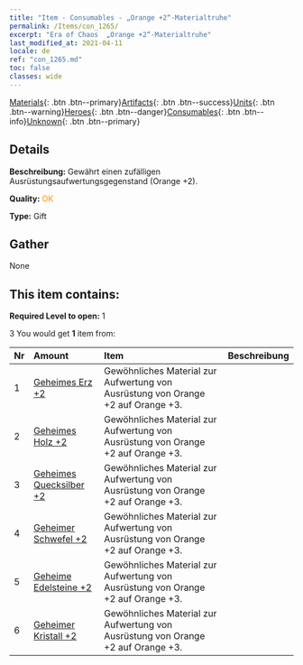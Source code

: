 ```yaml
---
title: "Item - Consumables - „Orange +2“-Materialtruhe"
permalink: /Items/con_1265/
excerpt: "Era of Chaos  „Orange +2“-Materialtruhe"
last_modified_at: 2021-04-11
locale: de
ref: "con_1265.md"
toc: false
classes: wide
---
```

 [Materials](/de/Items/){: .btn .btn--primary}[Artifacts](/de/Items/Artifacts/){: .btn .btn--success}[Units](/de/Items/Units/){: .btn .btn--warning}[Heroes](/de/Items/Heroes/){: .btn .btn--danger}[Consumables](/de/Items/Consumables/){: .btn .btn--info}[Unknown](/de/Items/Unknown/){: .btn .btn--primary}

## Details
 **Beschreibung:** Gewährt einen zufälligen Ausrüstungsaufwertungsgegenstand (Orange +2).

 **Quality:** <span style="color: #FF8C00">OK</span>

 **Type:** Gift

## Gather

  None

## This item contains:

 **Required Level to open:** 1

 3 You would get **1** item  from:

  | Nr | Amount |     Item    | Beschreibung |
  |:---|:-------|:------------|:-----------:|
  | 1 | [Geheimes Erz +2](/de/Items/mat_75/) | Gewöhnliches Material zur Aufwertung von Ausrüstung von Orange +2 auf Orange +3. | 
  | 2 | [Geheimes Holz +2](/de/Items/mat_76/) | Gewöhnliches Material zur Aufwertung von Ausrüstung von Orange +2 auf Orange +3. | 
  | 3 | [Geheimes Quecksilber +2](/de/Items/mat_77/) | Gewöhnliches Material zur Aufwertung von Ausrüstung von Orange +2 auf Orange +3. | 
  | 4 | [Geheimer Schwefel +2](/de/Items/mat_78/) | Gewöhnliches Material zur Aufwertung von Ausrüstung von Orange +2 auf Orange +3. | 
  | 5 | [Geheime Edelsteine +2](/de/Items/mat_79/) | Gewöhnliches Material zur Aufwertung von Ausrüstung von Orange +2 auf Orange +3. | 
  | 6 | [Geheimer Kristall +2](/de/Items/mat_80/) | Gewöhnliches Material zur Aufwertung von Ausrüstung von Orange +2 auf Orange +3. | 
